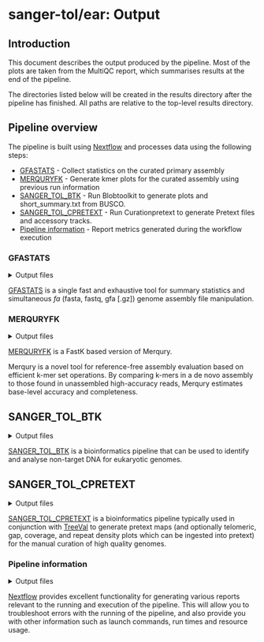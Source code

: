 # sanger-tol/ear: Output

## Introduction

This document describes the output produced by the pipeline. Most of the plots are taken from the MultiQC report, which summarises results at the end of the pipeline.

The directories listed below will be created in the results directory after the pipeline has finished. All paths are relative to the top-level results directory.

## Pipeline overview

The pipeline is built using [Nextflow](https://www.nextflow.io/) and processes data using the following steps:

- [GFASTATS](#gfastats) - Collect statistics on the curated primary assembly
- [MERQURYFK](#merquryfk) - Generate kmer plots for the curated assembly using previous run information
- [SANGER_TOL_BTK](#sanger_tol_btk) - Run Blobtoolkit to generate plots and short_summary.txt from BUSCO.
- [SANGER_TOL_CPRETEXT](#sanger_tol_cpretext) - Run Curationpretext to generate Pretext files and accessory tracks.
- [Pipeline information](#pipeline-information) - Report metrics generated during the workflow execution

### GFASTATS

<details markdown="1">
<summary>Output files</summary>

- `gfastats/`
  - `*.assembly.summary`: Assembly metrics of the input primary file.
  - `*_fasta.gz`: GZipped primary assembly file.

</details>

[GFASTATS](https://github.com/vgl-hub/gfastats) is a single fast and exhaustive tool for summary statistics and simultaneous _fa_ (fasta, fastq, gfa [.gz]) genome assembly file manipulation.

### MERQURYFK

<details markdown="1">
<summary>Output files</summary>

- `merquryfk/`
  - `*.completeness.stats`:
  - `*{"primary","haplotype",""}_only.bed`:
  - `*{"primary","haplotype",""}.qv`:
  - `*.spectra-asm.{fl,ln,st}.png`:
  - `*{"primary","haplotype"}.spectra-cn.{fl,ln,st}.png`:

</details>

[MERQURYFK](https://github.com/thegenemyers/MERQURY.FK) is a FastK based version of Merqury.

Merqury is a novel tool for reference-free assembly evaluation based on efficient k-mer set operations. By comparing k-mers in a de novo assembly to those found in unassembled high-accuracy reads, Merqury estimates base-level accuracy and completeness.

## SANGER_TOL_BTK

<details markdown="1">
<summary>Output files</summary>

- `sanger/*_blobtoolkit_out/`
  - `blobtoolkit/plots/*png`: Blobtoolkit plots
  - `blobtoolkit/{ASSEMBLY_NAME}/*.json.gz`: Blobtoolkit dataset for use in BTK_viewer.
  - `busco/*_odb10/*.{tsv,tar.gz,json,txt}`: Busco output
  - `muliqc/`: MultiQC plots/data and report.html.
  - [`pipeline_info`](#pipeline-information)

</details>

[SANGER_TOL_BTK](https://pipelines.tol.sanger.ac.uk/blobtoolkit) is a bioinformatics pipeline that can be used to identify and analyse non-target DNA for eukaryotic genomes.

## SANGER_TOL_CPRETEXT

<details markdown="1">
<summary>Output files</summary>

- `sanger/*_curationpretext_out/`
  - `accessory_files/*.{bigWig,bed,bedgraph}`: Track files describing Telomere, gap, coverage data across the genome.
  - `pretext_maps_raw`: Pre-accessory file ingestion pretext files.
  - `pretext_maps_processed`: Post-accessory file ingestion pretext files, e.g. the final output.
  - [`pipeline_info`](#pipeline-information)

</details>

[SANGER_TOL_CPRETEXT](https://pipelines.tol.sanger.ac.uk/curationpretext) is a bioinformatics pipeline typically used in conjunction with [TreeVal](https://pipelines.tol.sanger.ac.uk/treeval) to generate pretext maps (and optionally telomeric, gap, coverage, and repeat density plots which can be ingested into pretext) for the manual curation of high quality genomes.

### Pipeline information

<details markdown="1">
<summary>Output files</summary>

- `pipeline_info/`
  - Reports generated by Nextflow: `execution_report.html`, `execution_timeline.html`, `execution_trace.txt` and `pipeline_dag.dot`/`pipeline_dag.svg`.
  - Reports generated by the pipeline: `pipeline_report.html`, `pipeline_report.txt` and `software_versions.yml`. The `pipeline_report*` files will only be present if the `--email` / `--email_on_fail` parameter's are used when running the pipeline.
  - Reformatted samplesheet files used as input to the pipeline: `samplesheet.valid.csv`.
  - Parameters used by the pipeline run: `params.json`.

</details>

[Nextflow](https://www.nextflow.io/docs/latest/tracing.html) provides excellent functionality for generating various reports relevant to the running and execution of the pipeline. This will allow you to troubleshoot errors with the running of the pipeline, and also provide you with other information such as launch commands, run times and resource usage.
